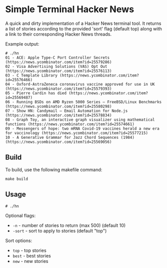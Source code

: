 # Simple Terminal Hacker News

A quick and dirty implementation of a Hacker News terminal tool. It returns a list of stories according to the provided 'sort' flag (default top) along with a link to their corresponding Hacker News threads.

Example output:

```
# ./hn
01 - ACE: Apple Type-C Port Controller Secrets (https://news.ycombinator.com/item?id=25579286)
02 - Visa Advertising Solutions (VAS) Opt Out (https://news.ycombinator.com/item?id=25576113)
03 - C Template Library (https://news.ycombinator.com/item?id=25576466)
04 - Oxford-AstraZeneca coronavirus vaccine approved for use in UK (https://news.ycombinator.com/item?id=25579393)
05 - Pierre Cardin has died (https://news.ycombinator.com/item?id=25569487)
06 - Running BSDs on AMD Ryzen 5000 Series – FreeBSD/Linux Benchmarks (https://news.ycombinator.com/item?id=25580298)
07 - Show HN: Candymail – Email Automation for Node.js (https://news.ycombinator.com/item?id=25578834)
08 - Graph Toy, an interactive graph visualizer using mathematical functions (https://news.ycombinator.com/item?id=25574661)
09 - Messengers of hope: two mRNA Covid-19 vaccines herald a new era for vaccinology (https://news.ycombinator.com/item?id=25577215)
10 - A Generative Grammar for Jazz Chord Sequences (1984) (https://news.ycombinator.com/item?id=25569056)
```

## Build

To build, use the following makefile command:

```
make build
```

## Usage

```
# ./hn
```

Optional flags:
* `-n` - number of stories to return (max 500) (default 10)
* `-sort` - sort to apply to stories (default "top")

Sort options:
* `top` - top stories
* `best` - best stories
* `new` - new stories

